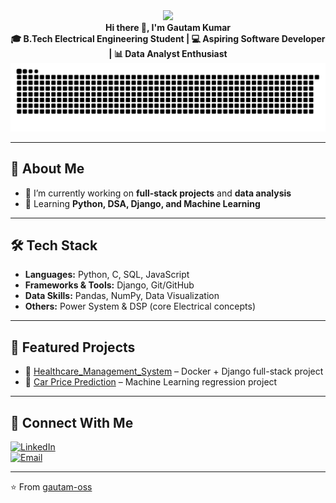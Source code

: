 <div align="center">
  <img src="https://i.pinimg.com/originals/83/1e/00/831e006f229fb7c51763fdb35b08a40b.gif">
</div>

<div align="center">
  <strong>Hi there 👋, I'm Gautam Kumar</strong>
</div>

<div align="center">
  <strong>🎓 B.Tech Electrical Engineering Student | 💻 Aspiring Software Developer | 📊 Data Analyst Enthusiast</strong>
</div>  

<div align="center">
  <img src="https://github.com/amantpl/amantpl/blob/output/github-snake-dark.svg" alt="snake gif">
</div>

---

## 🚀 About Me
- 🔭 I’m currently working on **full-stack projects** and **data analysis**  
- 🌱 Learning **Python, DSA, Django, and Machine Learning**

---

## 🛠️ Tech Stack
- **Languages:** Python, C, SQL, JavaScript  
- **Frameworks & Tools:** Django, Git/GitHub  
- **Data Skills:** Pandas, NumPy, Data Visualization  
- **Others:** Power System & DSP (core Electrical concepts)  

---

## 📂 Featured Projects
- 🔹 [Healthcare_Management_System](https://github.com/gautam-oss/Healthcare_Management_System) – Docker + Django full-stack project  
- 🔹 [Car Price Prediction](https://github.com/gautam-oss/Car-price-prediction) – Machine Learning regression project  

---

## 🤝 Connect With Me
[![LinkedIn](https://img.shields.io/badge/LinkedIn-blue?style=flat&logo=linkedin)](https://www.linkedin.com/in/gautam-kumar-4b6475255/)  
[![Email](https://img.shields.io/badge/Email-red?style=flat&logo=gmail)](mailto:gautamkumarxpvt@gmail.com)  

---

⭐️ From [gautam-oss](https://github.com/gautam-oss)
